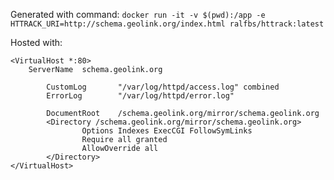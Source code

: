 
Generated with command:
```docker run -it -v $(pwd):/app -e HTTRACK_URI=http://schema.geolink.org/index.html ralfbs/httrack:latest```

Hosted with:
```
<VirtualHost *:80>
	ServerName	schema.geolink.org

        CustomLog       "/var/log/httpd/access.log" combined
        ErrorLog        "/var/log/httpd/error.log"

        DocumentRoot    /schema.geolink.org/mirror/schema.geolink.org
        <Directory /schema.geolink.org/mirror/schema.geolink.org>
                Options Indexes ExecCGI FollowSymLinks
                Require all granted
                AllowOverride all
        </Directory>
</VirtualHost>
```
